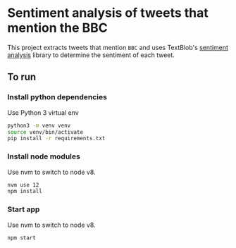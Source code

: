 # Sentiment analysis of tweets that mention the BBC

This project extracts tweets that mention `BBC` and uses TextBlob's [sentiment analysis](https://textblob.readthedocs.io/en/dev/quickstart.html#sentiment-analysis) library to determine the sentiment of each tweet.

## To run

### Install python dependencies
Use Python 3 virtual env
```sh
python3 -m venv venv
source venv/bin/activate
pip install -r requirements.txt
```
### Install node modules
Use nvm to switch to node v8.
```sh
nvm use 12
npm install
```

### Start app
Use nvm to switch to node v8.
```sh
npm start
```